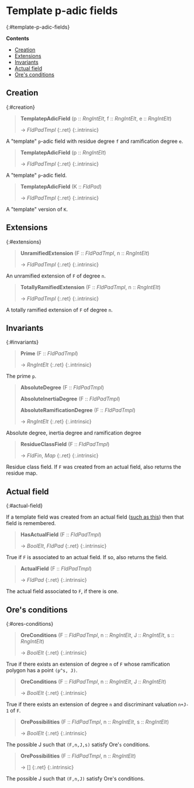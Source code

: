 # Template p-adic fields
{:#template-p-adic-fields}



**Contents**
* [Creation](#creation)
* [Extensions](#extensions)
* [Invariants](#invariants)
* [Actual field](#actual-field)
* [Ore's conditions](#ores-conditions)

## Creation
{:#creation}

<a id="TemplatepAdicField--RngIntElt--RngIntElt--RngIntElt"></a><a id="TemplatepAdicField"></a><a id="TemplatepAdicField--RngIntElt--etc"></a>
> **TemplatepAdicField** (p :: *RngIntElt*, f :: *RngIntElt*, e :: *RngIntElt*)
> 
> -> *FldPadTmpl*
> {:.ret}
{:.intrinsic}

A "template" `p`-adic field with residue degree `f` and ramification degree `e`.


<a id="TemplatepAdicField--RngIntElt"></a><a id="TemplatepAdicField-2"></a>
> **TemplatepAdicField** (p :: *RngIntElt*)
> 
> -> *FldPadTmpl*
> {:.ret}
{:.intrinsic}

A "template" `p`-adic field.


<a id="TemplatepAdicField-3"></a><a id="TemplatepAdicField--FldPad"></a>
> **TemplatepAdicField** (K :: *FldPad*)
> 
> -> *FldPadTmpl*
> {:.ret}
{:.intrinsic}

A "template" version of `K`.


## Extensions
{:#extensions}

<a id="UnramifiedExtension--FldPadTmpl--RngIntElt"></a><a id="UnramifiedExtension--FldPadTmpl--etc"></a><a id="UnramifiedExtension"></a>
> **UnramifiedExtension** (F :: *FldPadTmpl*, n :: *RngIntElt*)
> 
> -> *FldPadTmpl*
> {:.ret}
{:.intrinsic}

An unramified extension of `F` of degree `n`.


<a id="TotallyRamifiedExtension--FldPadTmpl--RngIntElt"></a><a id="TotallyRamifiedExtension--FldPadTmpl--etc"></a><a id="TotallyRamifiedExtension"></a>
> **TotallyRamifiedExtension** (F :: *FldPadTmpl*, n :: *RngIntElt*)
> 
> -> *FldPadTmpl*
> {:.ret}
{:.intrinsic}

A totally ramified extension of `F` of degree `n`.


## Invariants
{:#invariants}

<a id="Prime"></a><a id="Prime--FldPadTmpl"></a>
> **Prime** (F :: *FldPadTmpl*)
> 
> -> *RngIntElt*
> {:.ret}
{:.intrinsic}

The prime `p`.


<a id="AbsoluteInertiaDegree"></a><a id="AbsoluteDegree--FldPadTmpl"></a><a id="AbsoluteDegree"></a><a id="AbsoluteRamificationDegree--FldPadTmpl"></a><a id="AbsoluteRamificationDegree"></a><a id="AbsoluteInertiaDegree--FldPadTmpl"></a>
> **AbsoluteDegree** (F :: *FldPadTmpl*)
> 
> **AbsoluteInertiaDegree** (F :: *FldPadTmpl*)
> 
> **AbsoluteRamificationDegree** (F :: *FldPadTmpl*)
> 
> -> *RngIntElt*
> {:.ret}
{:.intrinsic}

Absolute degree, inertia degree and ramification degree






<a id="ResidueClassField--FldPadTmpl"></a><a id="ResidueClassField"></a>
> **ResidueClassField** (F :: *FldPadTmpl*)
> 
> -> *FldFin*, *Map*
> {:.ret}
{:.intrinsic}

Residue class field. If `F` was created from an actual field, also returns the residue map.


## Actual field
{:#actual-field}


If a template field was created from an actual field ([such as this](#TemplatepAdicField--FldPad)) then that field is remembered.

<a id="HasActualField"></a><a id="HasActualField--FldPadTmpl"></a>
> **HasActualField** (F :: *FldPadTmpl*)
> 
> -> *BoolElt*, *FldPad*
> {:.ret}
{:.intrinsic}

True if `F` is associated to an actual field. If so, also returns the field.


<a id="ActualField--FldPadTmpl"></a><a id="ActualField"></a>
> **ActualField** (F :: *FldPadTmpl*)
> 
> -> *FldPad*
> {:.ret}
{:.intrinsic}

The actual field associated to `F`, if there is one.


## Ore's conditions
{:#ores-conditions}

<a id="OreConditions--FldPadTmpl--etc"></a><a id="OreConditions"></a><a id="OreConditions--FldPadTmpl--RngIntElt--RngIntElt--RngIntElt"></a>
> **OreConditions** (F :: *FldPadTmpl*, n :: *RngIntElt*, J :: *RngIntElt*, s :: *RngIntElt*)
> 
> -> *BoolElt*
> {:.ret}
{:.intrinsic}

True if there exists an extension of degree `n` of `F` whose ramification polygon has a point `(p^s, J)`.


<a id="OreConditions--FldPadTmpl--etc-2"></a><a id="OreConditions-2"></a><a id="OreConditions--FldPadTmpl--RngIntElt--RngIntElt"></a>
> **OreConditions** (F :: *FldPadTmpl*, n :: *RngIntElt*, J :: *RngIntElt*)
> 
> -> *BoolElt*
> {:.ret}
{:.intrinsic}

True if there exists an extension of degree `n` and discriminant valuation `n+J-1` of `F`.


<a id="OrePossibilities--FldPadTmpl--etc"></a><a id="OrePossibilities"></a><a id="OrePossibilities--FldPadTmpl--RngIntElt--RngIntElt"></a>
> **OrePossibilities** (F :: *FldPadTmpl*, n :: *RngIntElt*, s :: *RngIntElt*)
> 
> -> *BoolElt*
> {:.ret}
{:.intrinsic}

The possible J such that `(F,n,J,s)` satisfy Ore'`s` conditions.


<a id="OrePossibilities--FldPadTmpl--etc-2"></a><a id="OrePossibilities--FldPadTmpl--RngIntElt"></a><a id="OrePossibilities-2"></a>
> **OrePossibilities** (F :: *FldPadTmpl*, n :: *RngIntElt*)
> 
> -> []
> {:.ret}
{:.intrinsic}

The possible J such that `(F,n,J)` satisfy Ore's conditions.


